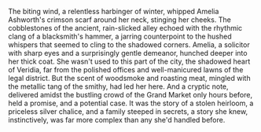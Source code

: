 The biting wind, a relentless harbinger of winter, whipped Amelia Ashworth's crimson scarf around her neck, stinging her cheeks.  The cobblestones of the ancient, rain-slicked alley echoed with the rhythmic clang of a blacksmith's hammer, a jarring counterpoint to the hushed whispers that seemed to cling to the shadowed corners.  Amelia, a solicitor with sharp eyes and a surprisingly gentle demeanor, hunched deeper into her thick coat.  She wasn't used to this part of the city, the shadowed heart of Veridia, far from the polished offices and well-manicured lawns of the legal district.  But the scent of woodsmoke and roasting meat, mingled with the metallic tang of the smithy, had led her here.  And a cryptic note, delivered amidst the bustling crowd of the Grand Market only hours before, held a promise, and a potential case.  It was the story of a stolen heirloom, a priceless silver chalice, and a family steeped in secrets, a story she knew, instinctively, was far more complex than any she'd handled before.
